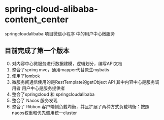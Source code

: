 # spring-cloud-alibaba-content_center
springcloudalibaba 项目微信小程序 中的用户中心微服务
## 目前完成了第一个版本
0. 对内容中心微服务进行数据建模，逻辑划分，编写API文档 
1. 整合了spring mvc，通用mapper代替原生mybatis
2. 使用了lombok
3. 微服务间通信使用的是RestTemplate的getObject API 其中内容中心是服务调用者 用户中心是服务提供者
4. 整合了springcloud 和 springcloudalibaba 
5. 整合了 Nacos 服务发现 
6. 整合了 Ribbon 客户端侧负载均衡，并且扩展了两种方式负载均衡：按照nacos权重和优先调用统一cluster
